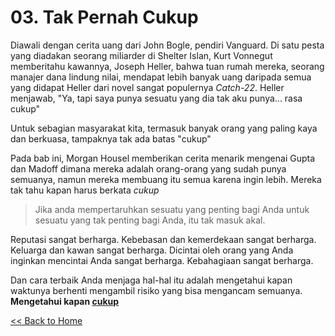 # 03. Tak Pernah Cukup

Diawali dengan cerita uang dari John Bogle, pendiri Vanguard. Di satu pesta yang diadakan seorang miliarder di Shelter Islan, Kurt Vonnegut memberitahu kawannya, Joseph Heller, bahwa tuan rumah mereka, seorang manajer dana lindung nilai, mendapat lebih banyak uang daripada semua yang didapat Heller dari novel sangat populernya *Catch-22*. Heller menjawab, "Ya, tapi saya punya sesuatu yang dia tak aku punya... rasa cukup"

Untuk sebagian masyarakat kita, termasuk banyak orang yang paling kaya dan berkuasa, tampaknya tak ada batas "cukup"

Pada bab ini, Morgan Housel memberikan cerita menarik mengenai Gupta dan Madoff dimana mereka adalah orang-orang yang sudah punya semuanya, namun mereka membuang itu semua karena ingin lebih. Mereka tak tahu kapan harus berkata *cukup*

> Jika anda mempertaruhkan sesuatu yang penting bagi Anda untuk sesuatu yang tak penting bagi Anda, itu tak masuk akal.

Reputasi sangat berharga.
Kebebasan dan kemerdekaan sangat berharga.
Keluarga dan kawan sangat berharga.
Dicintai oleh orang yang Anda inginkan mencintai Anda sangat berharga.
Kebahagiaan sangat berharga.

Dan cara terbaik Anda menjaga hal-hal itu adalah mengetahui kapan waktunya berhenti mengambil risiko yang bisa mengancam semuanya. **Mengetahui kapan <u>cukup</u>**




[<< Back to Home](https://github.com/pockypoem/BookRecaps/blob/main/PsychologyOfMoney/README.MD)